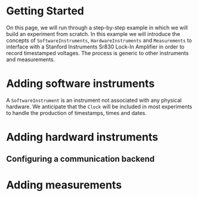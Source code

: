 # Getting Started

On this page, we will run through a step-by-step example in which we will build an experiment from scratch. In this example we will introduce the concepts of `SoftwareInstruments`, `HardwareInstruments` and `Measurements` to interface with a Stanford Instruments Sr830 Lock-In Amplifier in order to record timestamped voltages. The process is generic to other instruments and measurements.

# Adding software instruments

A `SoftwareInstrument` is an instrument not associated with any physical hardware. We anticipate that the `Clock` will be
included in most experiments to handle the production of timestamps, times and dates.

# Adding hardward instruments

## Configuring a communication backend

# Adding measurements